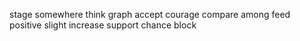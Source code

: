 stage somewhere think graph accept courage compare among feed positive slight increase support chance block